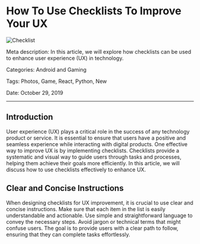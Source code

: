 # How To Use Checklists To Improve Your UX

![Checklist](images/featured-post/post-1.jpg)

Meta description: In this article, we will explore how checklists can be used to enhance user experience (UX) in technology.

Categories: Android and Gaming

Tags: Photos, Game, React, Python, New

Date: October 29, 2019

---

## Introduction

User experience (UX) plays a critical role in the success of any technology product or service. It is essential to ensure that users have a positive and seamless experience while interacting with digital products. One effective way to improve UX is by implementing checklists. Checklists provide a systematic and visual way to guide users through tasks and processes, helping them achieve their goals more efficiently. In this article, we will discuss how to use checklists effectively to enhance UX.

## Clear and Concise Instructions

When designing checklists for UX improvement, it is crucial to use clear and concise instructions. Make sure that each item in the list is easily understandable and actionable. Use simple and straightforward language to convey the necessary steps. Avoid jargon or technical terms that might confuse users. The goal is to provide users with a clear path to follow, ensuring that they can complete tasks effortlessly.
